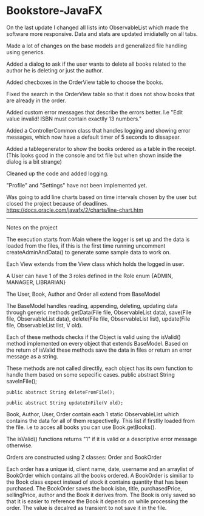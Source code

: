 # Bookstore-JavaFX

On the last update I changed all lists into ObservableList which made the software more responsive. Data and stats are updated imidiatelly on all tabs.

Made a lot of changes on the base models and generalized file handling using generics.

Added a dialog to ask if the user wants to delete all books related to the author he is deleting or just the author.

Added checboxes in the OrderView table to choose the books.

Fixed the search in the OrderView table so that it does not show books that are already in the order.

Added custom error messages that describe the errors better. I.e "Edit value invalid! ISBN must contain exactlly 13 numbers."

Added a ControllerCommon class that handles logging and showing error messages, which now have a default timer of 5 seconds to dissapear.

Added a tablegenerator to show the books ordered as a table in the receipt. (This looks good in the console and txt file but when shown inside the dialog is a bit strange)

Cleaned up the code and added logging.

"Profile" and "Settings" have not been implemented yet. 

Was going to add line charts based on time intervals chosen by the user but closed the project because of deadlines.
https://docs.oracle.com/javafx/2/charts/line-chart.htm



---------------
Notes on the project


The execution starts from Main where the logger is set up and the data is loaded from the files, if this is the first time running uncomment createAdminAndData() to generate some sample data to work on.

Each View extends from the View class which holds the logged in user.

A User can have 1 of the 3 roles defined in the Role enum {ADMIN, MANAGER, LIBRARIAN}

The User, Book, Author and Order all extend from BaseModel

The BaseModel handles reading, appending, deleting, updating data through generic methods getData(File file, ObservableList<T> data), save(File file, ObservableList<V> data), delete(File file, ObservableList<V> list), update(File file, ObservableList<V> list, V old).

Each of these methods checks if the Object is valid using the isValid() method implemented on every object that extends BaseModel. Based on the return of isValid these methods save the data in files or return an error message as a string.

These methods are not called directlly, each object has its own function to handle them based on some sepecific cases. 
    public abstract String saveInFile();

    public abstract String deleteFromFile();

    public abstract String updateInFile(V old);

Book, Author, User, Order contain  each 1 static ObservableList which contains the data for all of them respectivelly. This list if firstlly loaded from the file. i.e to acces all books you can use Book.getBooks().

The isValid() functions returns "1" if it is valid or a descriptive error message otherwise.
    

Orders are constructed using 2 classes: Order and BookOrder

Each order has a unique id, client name, date, username and an arraylist of BookOrder which contains all the books ordered.
A BookOrder is similiar to the Book class expect instead of stock it contains quantity that has been purchased.
The BookOrder saves the book isbn, title, purchasedPrice, sellingPrice, author and the Book it derives from.
The Book is only saved so that it is easier to reference the Book it depends on while processing the order. The value is decalred as transient to not save it in the file.
    
 

